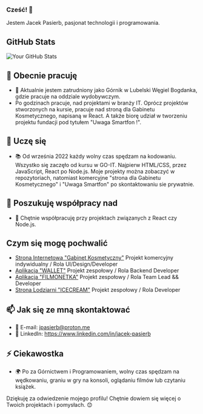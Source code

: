 ### Cześć! 👋

Jestem Jacek Pasierb, pasjonat technologii i programowania.
## GitHub Stats
![Your GitHub Stats](https://github-readme-stats.vercel.app/api?username=JacekPasierb&show_icons=true&theme=radical)

## 🚀 Obecnie pracuję

- 💼 Aktualnie jestem zatrudniony jako Górnik w Lubelski Węgiel Bogdanka, gdzie pracuje na oddziale wydobywczym.
- Po godzinach pracuje, nad projektami w branży IT. Oprócz projektów stworzonych na kursie, pracuje nad stroną dla Gabinetu Kosmetycznego,
  napisaną w React. A także biorę udział w tworzeniu projektu fundacji pod tytułem "Uwaga Smartfon !".

## 🌱 Uczę się

- 📚 Od września 2022 każdy wolny czas spędzam na kodowaniu. Wszystko się zaczęło od kursu w GO-IT.
  Najpierw HTML/CSS, przez JavaScript, React po Node.js. Moje projekty można zobaczyć w repozytoriach,
  natomiast komercyjne "strona dla Gabinetu Kosmetycznego" i "Uwaga Smartfon" po skontaktowaniu sie prywatnie. 

## 👯 Poszukuję współpracy nad

- 🤝 Chętnie współpracuję przy projektach związanych z React czy Node.js. 

## Czym się mogę pochwalić

- [Strona Internetowa "Gabinet Kosmetyczny"](https://pokręcona.pl) 
  Projekt komercyjny indywidualny / Rola UI/Design/Developer
- [Aplikacja "WALLET"](https://codeholics-wallet-app.netlify.app/register)
  Projekt zespołowy / Rola Backend Developer
- [Aplikacja "FILMONETKA"](https://jacekpasierb.github.io/filmonetka/)
  Projekt zespołowy / Rola Team Lead && Developer
- [Strona Lodziarni "ICECREAM"](https://joanna-jasinska.github.io/goit-page-template-2022-12-13/)
  Projekt zespołowy / Rola Developer
  
## 📫 Jak się ze mną skontaktować

- 📧 E-mail: jpasierb@proton.me
- 💼 LinkedIn: https://www.linkedin.com/in/jacek-pasierb

## ⚡ Ciekawostka

- 🌍 Po za Górnictwem i Programowaniem, wolny czas spędzam na wędkowaniu, graniu w gry na konsoli, oglądaniu filmów lub czytaniu książek.

Dziękuję za odwiedzenie mojego profilu! Chętnie dowiem się więcej o Twoich projektach i pomysłach. 😊

